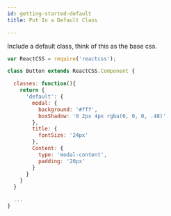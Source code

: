 ```yaml
---
id: getting-started-default
title: Put In a Default Class

---
```

<!-- The rest of these docs are going to be displayed in ES6 syntax, you can switch to ES5 at any time by selecting the dropdown on the right of the code blocks.  -->

Include a default class, think of this as the base css.
```javascript
var ReactCSS = require('reactcss');

class Button extends ReactCSS.Component {

  classes: function(){
    return {
      'default': {
        modal: {
          background: '#fff',
          boxShadow: '0 2px 4px rgba(0, 0, 0, .48)'
        },
        title: {
          fontSize: '24px'
        },
        Content: {
          type: 'modal-content',
          padding: '20px'
        }
      }
    }
  }

  ...
}
```

